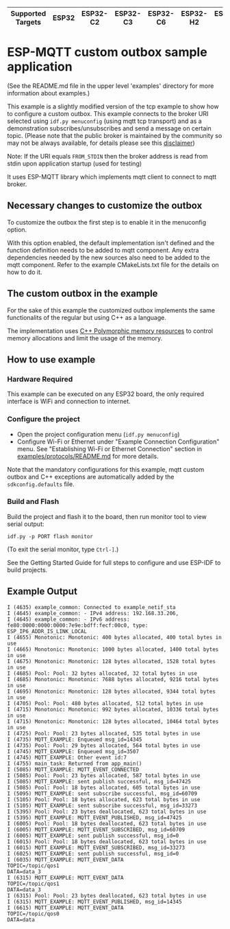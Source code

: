 | Supported Targets | ESP32 | ESP32-C2 | ESP32-C3 | ESP32-C6 | ESP32-H2 | ESP32-S2 | ESP32-S3 |
| ----------------- | ----- | -------- | -------- | -------- | -------- | -------- | -------- |

# ESP-MQTT custom outbox sample application 
(See the README.md file in the upper level 'examples' directory for more information about examples.)

This example is a slightly modified version of the tcp example to show how to configure a custom outbox.
This example connects to the broker URI selected using `idf.py menuconfig` (using mqtt tcp transport) and as a demonstration subscribes/unsubscribes and send a message on certain topic.
(Please note that the public broker is maintained by the community so may not be always available, for details please see this [disclaimer](https://iot.eclipse.org/getting-started/#sandboxes))

Note: If the URI equals `FROM_STDIN` then the broker address is read from stdin upon application startup (used for testing)

It uses ESP-MQTT library which implements mqtt client to connect to mqtt broker.

## Necessary changes to customize the outbox

To customize the outbox the first step is to enable it in the menuconfig option. 

With this option enabled, the default implementation isn't defined and the function definition needs to be added to mqtt component. 
Any extra dependencies needed by the new sources also need to be added to the mqtt component. Refer to the example CMakeLists.txt file
for the details on how to do it. 

## The custom outbox in the example

For the sake of this example the customized outbox implements the same functionalits of the regular but using C++ as a language. 

The implementation uses [C++ Polymorphic memory resources]() to control memory allocations and limit the usage of the memory. 

## How to use example

### Hardware Required

This example can be executed on any ESP32 board, the only required interface is WiFi and connection to internet.

### Configure the project

* Open the project configuration menu (`idf.py menuconfig`)
* Configure Wi-Fi or Ethernet under "Example Connection Configuration" menu. See "Establishing Wi-Fi or Ethernet Connection" section in [examples/protocols/README.md](../../README.md) for more details.

Note that the mandatory configurations for this example, mqtt custom outbox and C++ exceptions are automatically added by the `sdkconfig.defaults` file.
### Build and Flash

Build the project and flash it to the board, then run monitor tool to view serial output:

```
idf.py -p PORT flash monitor
```

(To exit the serial monitor, type ``Ctrl-]``.)

See the Getting Started Guide for full steps to configure and use ESP-IDF to build projects.

## Example Output

```
I (4635) example_common: Connected to example_netif_sta
I (4645) example_common: - IPv4 address: 192.168.33.206,
I (4645) example_common: - IPv6 address: fe80:0000:0000:0000:7e9e:bdff:fecf:00c0, type: ESP_IP6_ADDR_IS_LINK_LOCAL
I (4655) Monotonic: Monotonic: 400 bytes allocated, 400 total bytes in use
I (4665) Monotonic: Monotonic: 1000 bytes allocated, 1400 total bytes in use
I (4675) Monotonic: Monotonic: 128 bytes allocated, 1528 total bytes in use
I (4685) Pool: Pool: 32 bytes allocated, 32 total bytes in use
I (4685) Monotonic: Monotonic: 7688 bytes allocated, 9216 total bytes in use
I (4695) Monotonic: Monotonic: 128 bytes allocated, 9344 total bytes in use
I (4705) Pool: Pool: 480 bytes allocated, 512 total bytes in use
I (4715) Monotonic: Monotonic: 992 bytes allocated, 10336 total bytes in use
I (4715) Monotonic: Monotonic: 128 bytes allocated, 10464 total bytes in use
I (4725) Pool: Pool: 23 bytes allocated, 535 total bytes in use
I (4735) MQTT_EXAMPLE: Enqueued msg_id=14345
I (4735) Pool: Pool: 29 bytes allocated, 564 total bytes in use
I (4745) MQTT_EXAMPLE: Enqueued msg_id=3507
I (4745) MQTT_EXAMPLE: Other event id:7
I (4755) main_task: Returned from app_main()
I (5085) MQTT_EXAMPLE: MQTT_EVENT_CONNECTED
I (5085) Pool: Pool: 23 bytes allocated, 587 total bytes in use
I (5085) MQTT_EXAMPLE: sent publish successful, msg_id=47425
I (5085) Pool: Pool: 18 bytes allocated, 605 total bytes in use
I (5095) MQTT_EXAMPLE: sent subscribe successful, msg_id=60709
I (5105) Pool: Pool: 18 bytes allocated, 623 total bytes in use
I (5105) MQTT_EXAMPLE: sent subscribe successful, msg_id=33273
I (5395) Pool: Pool: 23 bytes deallocated, 623 total bytes in use
I (5395) MQTT_EXAMPLE: MQTT_EVENT_PUBLISHED, msg_id=47425
I (6005) Pool: Pool: 18 bytes deallocated, 623 total bytes in use
I (6005) MQTT_EXAMPLE: MQTT_EVENT_SUBSCRIBED, msg_id=60709
I (6005) MQTT_EXAMPLE: sent publish successful, msg_id=0
I (6015) Pool: Pool: 18 bytes deallocated, 623 total bytes in use
I (6015) MQTT_EXAMPLE: MQTT_EVENT_SUBSCRIBED, msg_id=33273
I (6025) MQTT_EXAMPLE: sent publish successful, msg_id=0
I (6035) MQTT_EXAMPLE: MQTT_EVENT_DATA
TOPIC=/topic/qos1
DATA=data_3
I (6315) MQTT_EXAMPLE: MQTT_EVENT_DATA
TOPIC=/topic/qos1
DATA=data_3
I (6315) Pool: Pool: 23 bytes deallocated, 623 total bytes in use
I (6315) MQTT_EXAMPLE: MQTT_EVENT_PUBLISHED, msg_id=14345
I (6615) MQTT_EXAMPLE: MQTT_EVENT_DATA
TOPIC=/topic/qos0
DATA=data
```
